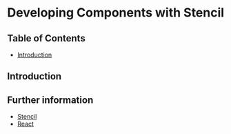 # Developing Components with Stencil

## Table of Contents
- [Introduction](#introduction)

## Introduction

## Further information
- [Stencil](stencil/README.md)
- [React](react/README.md)